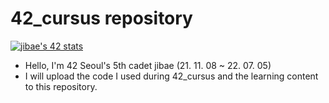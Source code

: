# 42_cursus repository

[![jibae's 42 stats](https://badge42.vercel.app/api/v2/cl1lqvrly006009jlsdrxp6r1/stats?cursusId=21&coalitionId=87)](https://github.com/oyo87)

- Hello, I'm 42 Seoul's 5th cadet jibae (21. 11. 08 ~ 22. 07. 05)
- I will upload the code I used during 42_cursus and the learning content to this repository.
